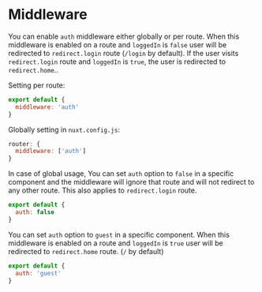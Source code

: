 # Middleware

You can enable `auth` middleware either globally or per route.
When this middleware is enabled on a route and `loggedIn` is `false` user will be redirected to `redirect.login` route (`/login` by default). If the user visits `redirect.login` route and `loggedIn` is `true`, the user is redirected to `redirect.home`.. 

Setting per route:

```js
export default {
  middleware: 'auth'
}
```

Globally setting in `nuxt.config.js`:

```js
router: {
  middleware: ['auth']
}
```

In case of global usage, You can set `auth` option to `false` in a specific component and the middleware will ignore that route and will not redirect to any other route. This also applies to `redirect.login` route.

```js
export default {
  auth: false
}
```

You can set `auth` option to `guest` in a specific component. When this middleware is enabled on a route and `loggedIn` is `true` user will be redirected to `redirect.home` route. (`/` by default)

```js
export default {
  auth: 'guest'
}
```

